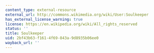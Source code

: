 ```yaml
---
content_type: external-resource
external_url: http://commons.wikimedia.org/wiki/User:Soulkeeper
has_external_license_warning: true
license: https://en.wikipedia.org/wiki/All_rights_reserved
status: ''
title: Soulkeeper
uid: 2bf43b63-f161-4f69-843a-9d8935b06ee0
wayback_url: ''
---
```


